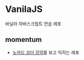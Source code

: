 # VanilaJS
바닐라 자바스크립트 연습 레포

## momentum
- [노마드 코더 강의](https://nomadcoders.co/javascript-for-beginners/)를 보고 익히는 레포
